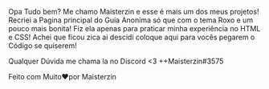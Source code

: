 Opa Tudo bem? Me chamo Maisterzin e esse é mais um dos meus projetos! Recriei a Pagina principal do Guia Anonima só que com o tema Roxo e um pouco mais bonita! Fiz ela apenas para praticar minha experiência no HTML e CSS! Achei que ficou zica ai descidi coloque aqui para vocês pegarem o Código se quiserem!

Qualquer Dúvida me chama la no Discord <3 ++Maisterzin#3575

Feito com Muito❤️por Maisterzin
